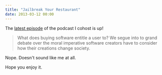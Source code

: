 ```yaml
---
title: "Jailbreak Your Restaurant"
date: 2013-03-12 00:00
---
```


The [latest episode](http://themasterbranch.com/2013/03/episode-5-%E2%80%93-jailbreak-your-restaurant/) of the podcast I cohost is up!

> What does buying software entitle a user to? We segue into to grand debate over the moral imperative software creators have to consider how their creations change society.

Nope. Doesn't sound like me at all.

Hope you enjoy it.

<!-- more -->
